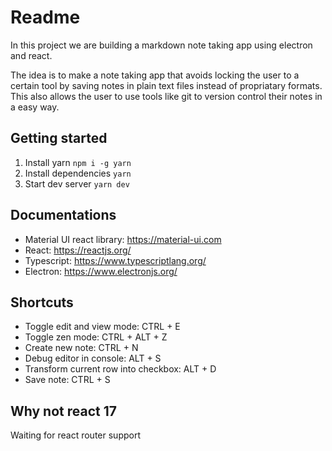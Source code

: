 # Readme

In this project we are building a markdown note taking app using electron and react.

The idea is to make a note taking app that avoids locking the user to a certain tool by saving notes in plain text files instead of propriatary formats. This also allows the user to use tools like git to version control their notes in a easy way.

## Getting started

1. Install yarn `npm i -g yarn`
1. Install dependencies `yarn`
1. Start dev server `yarn dev`

## Documentations

- Material UI react library: https://material-ui.com
- React: https://reactjs.org/
- Typescript: https://www.typescriptlang.org/
- Electron: https://www.electronjs.org/

## Shortcuts

- Toggle edit and view mode: CTRL + E
- Toggle zen mode: CTRL + ALT + Z
- Create new note: CTRL + N
- Debug editor in console: ALT + S
- Transform current row into checkbox: ALT + D
- Save note: CTRL + S

## Why not react 17

Waiting for react router support

